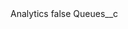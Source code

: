 <?xml version="1.0" encoding="UTF-8"?>
<CustomMetadata xmlns="http://soap.sforce.com/2006/04/metadata" xmlns:xsi="http://www.w3.org/2001/XMLSchema-instance">
    <label>Analytics</label>
    <protected>false</protected>
    <values>
        <field>Queues__c</field>
        <value xsi:nil="true"/>
    </values>
</CustomMetadata>
